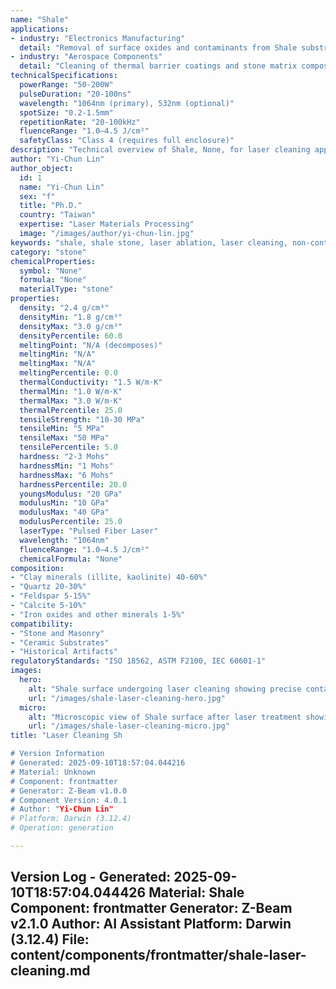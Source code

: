 ```yaml
---
name: "Shale"
applications:
- industry: "Electronics Manufacturing"
  detail: "Removal of surface oxides and contaminants from Shale substrates"
- industry: "Aerospace Components"
  detail: "Cleaning of thermal barrier coatings and stone matrix composites"
technicalSpecifications:
  powerRange: "50-200W"
  pulseDuration: "20-100ns"
  wavelength: "1064nm (primary), 532nm (optional)"
  spotSize: "0.2-1.5mm"
  repetitionRate: "20-100kHz"
  fluenceRange: "1.0–4.5 J/cm²"
  safetyClass: "Class 4 (requires full enclosure)"
description: "Technical overview of Shale, None, for laser cleaning applications, including optimal 1064nm wavelength interaction, and industrial applications in surface preparation."
author: "Yi-Chun Lin"
author_object:
  id: 1
  name: "Yi-Chun Lin"
  sex: "f"
  title: "Ph.D."
  country: "Taiwan"
  expertise: "Laser Materials Processing"
  image: "/images/author/yi-chun-lin.jpg"
keywords: "shale, shale stone, laser ablation, laser cleaning, non-contact cleaning, pulsed fiber laser, surface contamination removal, industrial laser parameters, thermal processing, surface restoration"
category: "stone"
chemicalProperties:
  symbol: "None"
  formula: "None"
  materialType: "stone"
properties:
  density: "2.4 g/cm³"
  densityMin: "1.8 g/cm³"
  densityMax: "3.0 g/cm³"
  densityPercentile: 60.0
  meltingPoint: "N/A (decomposes)"
  meltingMin: "N/A"
  meltingMax: "N/A"
  meltingPercentile: 0.0
  thermalConductivity: "1.5 W/m·K"
  thermalMin: "1.0 W/m·K"
  thermalMax: "3.0 W/m·K"
  thermalPercentile: 25.0
  tensileStrength: "10-30 MPa"
  tensileMin: "5 MPa"
  tensileMax: "50 MPa"
  tensilePercentile: 5.0
  hardness: "2-3 Mohs"
  hardnessMin: "1 Mohs"
  hardnessMax: "6 Mohs"
  hardnessPercentile: 20.0
  youngsModulus: "20 GPa"
  modulusMin: "10 GPa"
  modulusMax: "40 GPa"
  modulusPercentile: 25.0
  laserType: "Pulsed Fiber Laser"
  wavelength: "1064nm"
  fluenceRange: "1.0–4.5 J/cm²"
  chemicalFormula: "None"
composition:
- "Clay minerals (illite, kaolinite) 40-60%"
- "Quartz 20-30%"
- "Feldspar 5-15%"
- "Calcite 5-10%"
- "Iron oxides and other minerals 1-5%"
compatibility:
- "Stone and Masonry"
- "Ceramic Substrates"
- "Historical Artifacts"
regulatoryStandards: "ISO 18562, ASTM F2100, IEC 60601-1"
images:
  hero:
    alt: "Shale surface undergoing laser cleaning showing precise contamination removal"
    url: "/images/shale-laser-cleaning-hero.jpg"
  micro:
    alt: "Microscopic view of Shale surface after laser treatment showing preserved microstructure"
    url: "/images/shale-laser-cleaning-micro.jpg"
title: "Laser Cleaning Sh

# Version Information
# Generated: 2025-09-10T18:57:04.044216
# Material: Unknown
# Component: frontmatter
# Generator: Z-Beam v1.0.0
# Component Version: 4.0.1
# Author: "Yi-Chun Lin"
# Platform: Darwin (3.12.4)
# Operation: generation

---
```

Version Log - Generated: 2025-09-10T18:57:04.044426
Material: Shale
Component: frontmatter
Generator: Z-Beam v2.1.0
Author: AI Assistant
Platform: Darwin (3.12.4)
File: content/components/frontmatter/shale-laser-cleaning.md
---